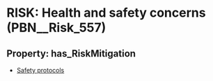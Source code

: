 # RISK: __Health and safety concerns__ (PBN__Risk_557)

## Property: has_RiskMitigation

* [Safety protocols](PBN__RiskMitigation_781)


